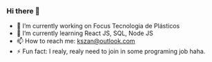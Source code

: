 ### Hi there 👋

- 🔭 I’m currently working on Focus Tecnologia de Plásticos
- 🌱 I’m currently learning React JS, SQL, Node JS
- 📫 How to reach me: kszan@outlook.com
- ⚡ Fun fact: I realy, realy need to join in some programing job haha.

